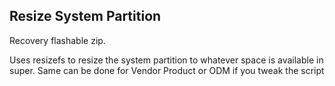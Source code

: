 ## Resize System Partition

Recovery flashable zip.


Uses resizefs to resize the system partition to whatever space is available in super.
Same can be done for Vendor Product or ODM if you tweak the script
